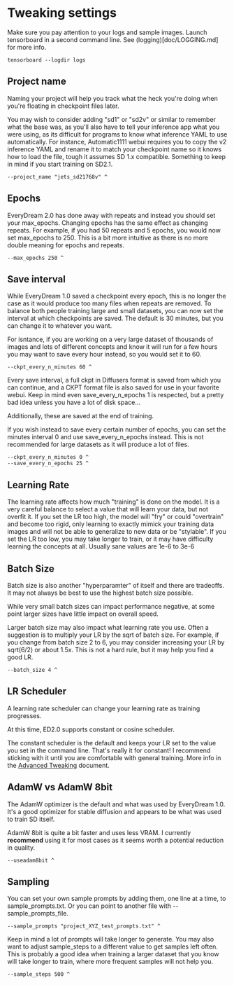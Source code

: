 # Tweaking settings

Make sure you pay attention to your logs and sample images.  Launch tensorboard in a second command line. See (logging)[doc/LOGGING.md] for more info.

    tensorboard --logdir logs

## Project name

Naming your project will help you track what the heck you're doing when you're floating in checkpoint files later.

You may wish to consider adding "sd1" or "sd2v" or similar to remember what the base was, as you'll also have to tell your inference app what you were using, as its difficult for programs to know what inference YAML to use automatically.  For instance, Automatic1111 webui requires you to copy the v2 inference YAML and rename it to match your checkpoint name so it knows how to load the file, tough it assumes SD 1.x compatible.  Something to keep in mind if you start training on SD2.1.

    --project_name "jets_sd21768v" ^

## Epochs

EveryDream 2.0 has done away with repeats and instead you should set your max_epochs.  Changing epochs has the same effect as changing repeats.  For example, if you had 50 repeats and 5 epochs, you would now set max_epochs to 250.  This is a bit more intuitive as there is no more double meaning for epochs and repeats.

    --max_epochs 250 ^

## Save interval

While EveryDream 1.0 saved a checkpoint every epoch, this is no longer the case as it would produce too many files when repeats are removed.  To balance both people training large and small datasets, you can now set the interval at which checkpoints are saved.  The default is 30 minutes, but you can change it to whatever you want. 

For isntance, if you are working on a very large dataset of thousands of images and lots of different concepts and know it will run for a few hours you may want to save every hour instead, so you would set it to 60.

    --ckpt_every_n_minutes 60 ^

Every save interval, a full ckpt in Diffusers format is saved from which you can continue, and a CKPT format file is also saved for use in your favorite webui.  Keep in mind even save_every_n_epochs 1 is respected, but a pretty bad idea unless you have a lot of disk space...

Additionally, these are saved at the end of training. 

If you wish instead to save every certain number of epochs, you can set the minutes interval 0 and use save_every_n_epochs instead.  This is not recommended for large datasets as it will produce a lot of files.

    --ckpt_every_n_minutes 0 ^
    --save_every_n_epochs 25 ^

## Learning Rate

The learning rate affects how much "training" is done on the model.  It is a very careful balance to select a value that will learn your data, but not overfit it.  If you set the LR too high, the model will "fry" or could "overtrain" and become too rigid, only learning to exactly mimick your training data images and will not be able to generalize to new data or be "stylable".  If you set the LR too low, you may take longer to train, or it may have difficulty learning the concepts at all.  Usually sane values are 1e-6 to 3e-6


## Batch Size

Batch size is also another "hyperparamter" of itself and there are tradeoffs. It may not always be best to use the highest batch size possible.  

While very small batch sizes can impact performance negative, at some point larger sizes have little impact on overall speed.

Larger batch size may also impact what learning rate you use. Often a suggestion is to multiply your LR by the sqrt of batch size.  For example, if you change from batch size 2 to 6, you may consider increasing your LR by sqrt(6/2) or about 1.5x.  This is not a hard rule, but it may help you find a good LR.

    --batch_size 4 ^

## LR Scheduler

A learning rate scheduler can change your learning rate as training progresses.

At this time, ED2.0 supports constant or cosine scheduler. 

The constant scheduler is the default and keeps your LR set to the value you set in the command line.  That's really it for constant!  I recommend sticking with it until you are comfortable with general training.  More info in the [Advanced Tweaking](doc/ATWEAKING.md) document.

## AdamW vs AdamW 8bit

The AdamW optimizer is the default and what was used by EveryDream 1.0.  It's a good optimizer for stable diffusion and appears to be what was used to train SD itself.

AdamW 8bit is quite a bit faster and uses less VRAM.  I currently **recommend** using it for most cases as it seems worth a potential reduction in quality.

    --useadam8bit ^

## Sampling

You can set your own sample prompts by adding them, one line at a time, to sample_prompts.txt.  Or you can point to another file with --sample_prompts_file.

    --sample_prompts "project_XYZ_test_prompts.txt" ^

Keep in mind a lot of prompts will take longer to generate.  You may also want to adjust sample_steps to a different value to get samples left often.  This is probably a good idea when training a larger dataset that you know will take longer to train, where more frequent samples will not help you.

    --sample_steps 500 ^
